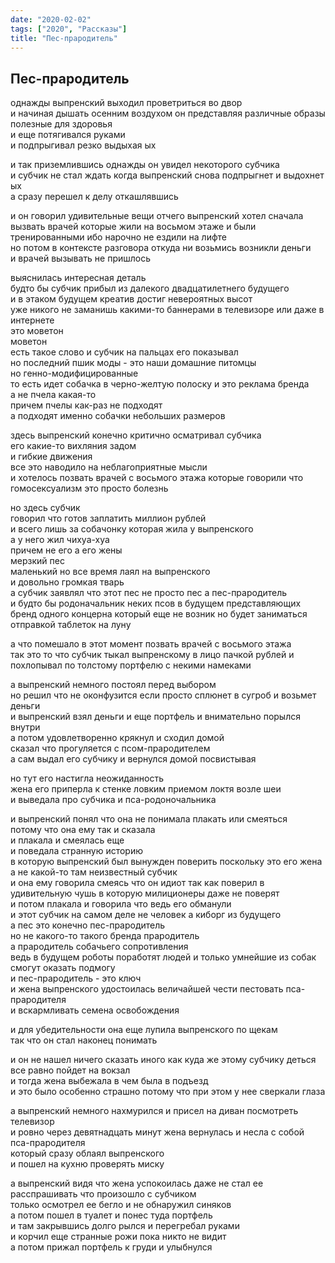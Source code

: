 ```yaml
---
date: "2020-02-02"
tags: ["2020", "Рассказы"]
title: "Пес-прародитель"
---
```


## Пес-прародитель

однажды выпренский выходил проветриться во двор<br>
и начиная дышать осенним воздухом он представляя различные образы полезные для здоровья<br>
и еще потягивался руками<br>
и подпрыгивал резко выдыхая ых<br>

и так приземлившись однажды он увидел некоторого субчика<br>
и субчик не стал ждать когда выпренский снова подпрыгнет и выдохнет ых<br>
а сразу перешел к делу откашлявшись<br>

и он говорил удивительные вещи отчего выпренский хотел сначала вызвать врачей которые жили на восьмом этаже и были тренированными ибо нарочно не ездили на лифте<br>
но потом в контексте разговора откуда ни возьмись возникли деньги <br>
и врачей вызывать не пришлось<br>

выяснилась интересная деталь<br>
будто бы субчик прибыл из далекого двадцатилетнего будущего<br>
и в этаком будущем креатив достиг невероятных высот<br>
уже никого не заманишь какими-то баннерами в телевизоре или даже в интернете<br>
это моветон<br>
моветон<br>
есть такое слово и субчик на пальцах его показывал<br>
но последний пшик моды - это наши домашние питомцы<br>
но генно-модифицированные<br>
то есть идет собачка в черно-желтую полоску и это реклама бренда<br>
а не пчела какая-то<br>
причем пчелы как-раз не подходят<br>
а подходят именно собачки небольших размеров<br>

здесь выпренский конечно критично осматривал субчика<br>
его какие-то вихляния задом<br>
и гибкие движения<br>
все это наводило на неблагоприятные мысли<br>
и хотелось позвать врачей с восьмого этажа которые говорили что гомосексуализм это просто болезнь<br>

но здесь субчик<br>
говорил что готов заплатить миллион рублей<br>
и всего лишь за собачонку которая жила у выпренского<br>
а у него жил чихуа-хуа<br>
причем не его а его жены<br>
мерзкий пес<br>
маленький но все время лаял на выпренского<br>
и довольно громкая тварь<br>
а субчик заявлял что этот пес не просто пес а пес-прародитель<br>
и будто бы родоначальник неких псов в будущем представляющих бренд одного концерна который еще не возник но будет заниматься отправкой таблеток на луну<br>

а что помешало в этот момент позвать врачей с восьмого этажа<br>
так это то что субчик тыкал выпренскому в лицо пачкой рублей и похлопывал по толстому портфелю с некими намеками<br>

а выпренский немного постоял перед выбором<br>
но решил что не оконфузится если просто сплюнет в сугроб и возьмет деньги<br>
и выпренский взял деньги и еще портфель и внимательно порылся внутри<br>
а потом удовлетворенно крякнул и сходил домой<br>
сказал что прогуляется с псом-прародителем<br>
а сам выдал его субчику и вернулся домой посвистывая<br>

но тут его настигла неожиданность <br>
жена его приперла к стенке ловким приемом локтя возле шеи<br>
и выведала про субчика и пса-родоночальника<br>

и выпренский понял что она не понимала плакать или смеяться<br>
потому что она ему так и сказала<br>
и плакала и смеялась еще<br>
и поведала странную историю<br>
в которую выпренский был вынужден поверить поскольку это его жена а не какой-то там неизвестный субчик<br>
и она ему говорила смеясь что он идиот так как поверил в удивительную чушь в которую милиционеры даже не поверят<br>
и потом плакала и говорила что ведь его обманули<br>
и этот субчик на самом деле не человек а киборг из будущего<br>
а пес это конечно пес-прародитель<br>
но не какого-то такого бренда прародитель<br>
а прародитель собачьего сопротивления<br>
ведь в будущем роботы поработят людей и только умнейшие из собак смогут оказать подмогу<br>
и пес-прародитель - это ключ<br>
и жена выпренского удостоилась величайшей чести пестовать пса-прародителя<br>
и вскармливать семена освобождения<br>

и для убедительности она еще лупила выпренского по щекам<br>
так что он стал наконец понимать<br>

и он не нашел ничего сказать иного как куда же этому субчику деться<br>
все равно пойдет на вокзал<br>
и тогда жена выбежала в чем была в подъезд<br>
и это было особенно страшно потому что при этом у нее сверкали глаза<br>

а выпренский немного нахмурился и присел на диван посмотреть телевизор<br>
и ровно через девятнадцать минут жена вернулась и несла с собой пса-прародителя<br>
который сразу облаял выпренского<br>
и пошел на кухню проверять миску<br>

а выпренский видя что жена успокоилась даже не стал ее расспрашивать что произошло с субчиком<br>
только осмотрел ее бегло и не обнаружил синяков<br>
а потом пошел в туалет и понес туда портфель<br>
и там закрывшись долго рылся и перегребал руками<br>
и корчил еще странные рожи пока никто не видит<br>
а потом прижал портфель к груди и улыбнулся<br>
